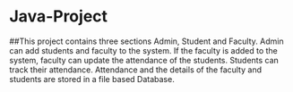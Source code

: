 # Java-Project

##This project contains three sections Admin, Student and Faculty. Admin can add students and faculty to the system. If the faculty is added to the system, faculty can update the attendance of the students. Students can track their attendance. Attendance and the details of the faculty and students are stored in a file based Database.
